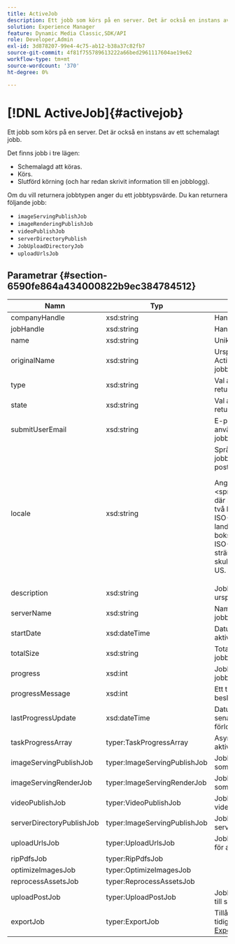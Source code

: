 ```yaml
---
title: ActiveJob
description: Ett jobb som körs på en server. Det är också en instans av ett schemalagt jobb.
solution: Experience Manager
feature: Dynamic Media Classic,SDK/API
role: Developer,Admin
exl-id: 3d878207-99e4-4c75-ab12-b38a37c82fb7
source-git-commit: 4f81f755789613222a66bed2961117604ae19e62
workflow-type: tm+mt
source-wordcount: '370'
ht-degree: 0%

---
```


# [!DNL ActiveJob]{#activejob}

Ett jobb som körs på en server. Det är också en instans av ett schemalagt jobb.

Det finns jobb i tre lägen:

* Schemalagd att köras.
* Körs.
* Slutförd körning (och har redan skrivit information till en jobblogg).

Om du vill returnera jobbtypen anger du ett jobbtypsvärde. Du kan returnera följande jobb:

* `imageServingPublishJob`
* `imageRenderingPublishJob`
* `videoPublishJob`
* `serverDirectoryPublish`
* `JobUploadDirectoryJob`
* `uploadUrlsJob`

## Parametrar {#section-6590fe864a434000822b9ec384784512}

<table id="table_1C4DDAB4EB1341FDA92B6F14E0132F75"> 
 <thead> 
  <tr> 
   <th colname="col1" class="entry"> Namn </th> 
   <th colname="col2" class="entry"> Typ </th> 
   <th colname="col3" class="entry"> Beskrivning </th> 
  </tr> 
 </thead>
 <tbody> 
  <tr> 
   <td colname="col1"> <span class="codeph"> <span class="varname"> companyHandle </span> </span> </td> 
   <td colname="col2"> <span class="codeph"> xsd:string</span> </td> 
   <td colname="col3"> Handla till företaget. </td> 
  </tr> 
  <tr> 
   <td colname="col1"> <span class="codeph"> <span class="varname"> jobHandle </span> </span> </td> 
   <td colname="col2"> <span class="codeph"> xsd:string</span> </td> 
   <td colname="col3"> Hantera jobbet. </td> 
  </tr> 
  <tr> 
   <td colname="col1"> <span class="codeph"> <span class="varname"> name</span> </span> </td> 
   <td colname="col2"> <span class="codeph"> xsd:string</span> </td> 
   <td colname="col3"> Unikt namn för jobbet. </td> 
  </tr> 
  <tr> 
   <td colname="col1"> <span class="codeph"> <span class="varname"> originalName </span> </span> </td> 
   <td colname="col2"> <span class="codeph"> xsd:string</span> </td> 
   <td colname="col3">Ursprungligt namn för typen <span class="codeph"> ActiveJob </span> som skickades med jobbet. </td> 
  </tr> 
  <tr> 
   <td colname="col1"> <span class="codeph"> <span class="varname"> type</span> </span> </td> 
   <td colname="col2"> <span class="codeph"> xsd:string</span> </td> 
   <td colname="col3"> Val av jobbtyper som returneras av systemet. </td> 
  </tr> 
  <tr> 
   <td colname="col1"> <span class="codeph"> <span class="varname"> state </span> </span> </td> 
   <td colname="col2"> <span class="codeph"> xsd:string</span> </td> 
   <td colname="col3"> Val av aktiva jobbtillstånd som returneras av systemet. </td> 
  </tr> 
  <tr> 
   <td colname="col1"> <span class="codeph"> <span class="varname"> submitUserEmail </span> </span> </td> 
   <td colname="col2"> <span class="codeph"> xsd:string</span> </td> 
   <td colname="col3"> E-postadress till den användare som schemalagt jobbet. </td> 
  </tr> 
  <tr> 
   <td colname="col1"> <span class="codeph"> <span class="varname"> locale </span> </span> </td> 
   <td colname="col2"> <span class="codeph"> xsd:string</span> </td> 
   <td colname="col3">Språkinställningen för jobbloggsinformation och e-postlokalisering. <p>Ange språkinställningar som <span class="codeph"> &lt;språkkod&gt;[-&lt;landskod&gt;]</span>, där språkkoden är en kod med två bokstäver i gemener enligt ISO-639, och den valfria landskoden är en kod med två bokstäver i versaler enligt ISO-3166. Den nationella strängen för engelska (USA) skulle till exempel vara: <span class="codeph"> en-US</span>. </p></td> 
  </tr> 
  <tr> 
   <td colname="col1"> <span class="codeph"> <span class="varname"> description</span> </span> </td> 
   <td colname="col2"> <span class="codeph"> xsd:string</span> </td> 
   <td colname="col3">Jobbbeskrivningen angavs ursprungligen i <span class="codeph"> submitJob</span>. </td> 
  </tr> 
  <tr> 
   <td colname="col1"> <span class="codeph"> <span class="varname"> serverName </span> </span> </td> 
   <td colname="col2"> <span class="codeph"> xsd:string</span> </td> 
   <td colname="col3"> Namnet på servern som kör jobbet. </td> 
  </tr> 
  <tr> 
   <td colname="col1"> <span class="codeph"> <span class="varname"> startDate </span> </span> </td> 
   <td colname="col2"> <span class="codeph"> xsd:dateTime</span> </td> 
   <td colname="col3"> Datum, tid och tidszon för det aktiva jobbet. </td> 
  </tr> 
  <tr> 
   <td colname="col1"> <span class="codeph"> <span class="varname"> totalSize </span> </span> </td> 
   <td colname="col2"> <span class="codeph"> xsd:string</span> </td> 
   <td colname="col3"> Total storlek för det aktiva jobbet. </td> 
  </tr> 
  <tr> 
   <td colname="col1"> <span class="codeph"> <span class="varname"> progress </span> </span> </td> 
   <td colname="col2"> <span class="codeph"> xsd:int</span> </td> 
   <td colname="col3"> Jobbförlopp (d.v.s. hur nära jobbet är att slutföra). </td> 
  </tr> 
  <tr> 
   <td colname="col1"> <span class="codeph"> <span class="varname"> progressMessage </span> </span> </td> 
   <td colname="col2"> <span class="codeph"> xsd:int</span> </td> 
   <td colname="col3"> Ett textmeddelande som beskriver jobbförloppet. </td> 
  </tr> 
  <tr> 
   <td colname="col1"> <span class="codeph"> <span class="varname"> lastProgressUpdate </span> </span> </td> 
   <td colname="col2"> <span class="codeph"> xsd:dateTime</span> </td> 
   <td colname="col3"> Datum, tid och tidszon för den senaste förloppsuppdateringen. </td> 
  </tr> 
  <tr> 
   <td colname="col1"> <span class="codeph"> <span class="varname"> taskProgressArray </span> </span> </td> 
   <td colname="col2"> <span class="codeph"> typer:TaskProgressArray</span> </td> 
   <td colname="col3"> Asynkron information om aktivitetens förlopp. </td> 
  </tr> 
  <tr> 
   <td colname="col1"> <span class="codeph"> <span class="varname"> imageServingPublishJob </span> </span> </td> 
   <td colname="col2"> <span class="codeph"> typer:ImageServingPublishJob</span> </td> 
   <td colname="col3"> Jobbinformation för en bild som visar publiceringsjobb. </td> 
  </tr> 
  <tr> 
   <td colname="col1"> <span class="codeph"> <span class="varname"> imageServingRenderJob </span> </span> </td> 
   <td colname="col2"> <span class="codeph"> typer:ImageServingRenderJob</span> </td> 
   <td colname="col3"> Jobbinformation för en bild som återger publiceringsjobb. </td> 
  </tr> 
  <tr> 
   <td colname="col1"> <span class="codeph"> <span class="varname"> videoPublishJob </span> </span> </td> 
   <td colname="col2"> <span class="codeph"> typer:VideoPublishJob</span> </td> 
   <td colname="col3"> Jobbinformation för ett videopubliceringsjobb. </td> 
  </tr> 
  <tr> 
   <td colname="col1"> <span class="codeph"> <span class="varname"> serverDirectoryPublishJob </span> </span> </td> 
   <td colname="col2"> <span class="codeph"> typer:ImageServingPublishJob</span> </td> 
   <td colname="col3"> Jobbinformation för ett serverkatalogpubliceringsjobb. </td> 
  </tr> 
  <tr> 
   <td colname="col1"> <span class="codeph"> <span class="varname"> uploadUrlsJob </span> </span> </td> 
   <td colname="col2"> <span class="codeph"> typer:UploadUrlsJob</span> </td> 
   <td colname="col3"> Jobbinformation för ett jobb för att ladda upp URL:er. </td> 
  </tr> 
  <tr> 
   <td colname="col1"> <span class="codeph"> <span class="varname"> ripPdfsJob </span> </span> </td> 
   <td colname="col2"> <span class="codeph"> typer:RipPdfsJob</span> </td> 
   <td colname="col3"></td> 
  </tr> 
  <tr> 
   <td colname="col1"> <span class="codeph"> <span class="varname"> optimizeImagesJob </span> </span> </td> 
   <td colname="col2"> <span class="codeph"> typer:OptimizeImagesJob</span> </td> 
   <td colname="col3"></td> 
  </tr> 
  <tr> 
   <td colname="col1"> <span class="codeph"> <span class="varname"> reprocessAssetsJob </span> </span> </td> 
   <td colname="col2"> <span class="codeph"> typer:ReprocessAssetsJob</span> </td> 
   <td colname="col3"></td> 
  </tr> 
  <tr> 
   <td colname="col1"> <span class="codeph"> <span class="varname"> uploadPostJob </span> </span> </td> 
   <td colname="col2"> <span class="codeph"> typer:UploadPostJob</span> </td> 
   <td colname="col3"> Jobbdetaljer, spåra överföring till skrivbordet. </td> 
  </tr> 
  <tr> 
   <td colname="col1"> <span class="codeph"> <span class="varname"> exportJob </span> </span> </td> 
   <td colname="col2"> <span class="codeph"> typer:ExportJob</span> </td> 
   <td colname="col3">Tillåt auktoriserad export av tidigare överförda filer. Se <a href="https://experienceleague.adobe.com/docs/dynamic-media-developer-resources/image-production-api/data-types/r-exportjob.html" format="http" scope="external"> Exportera jobb </a>. </td> 
  </tr> 
 </tbody> 
</table>
